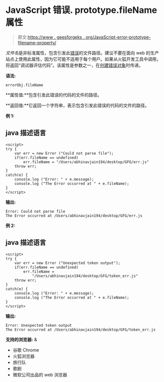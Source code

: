 # JavaScript 错误. prototype.fileName 属性

> 原文:[https://www . geesforgeks . org/JavaScript-error-prototype-filename-property/](https://www.geeksforgeeks.org/javascript-error-prototype-filename-property/)

*文件名*是非标准属性，包含引发此[错误](https://www.geeksforgeeks.org/javascript-errors-throw-and-try-to-catch/)的文件路径。建议不要在面向 web 的生产站点上使用此属性，因为它可能不适用于每个用户。如果从火狐开发工具中调用，将返回“调试器评估代码”。该属性是参数之一，在[创建错误对象](https://www.geeksforgeeks.org/javascript-error-constructor/)时传递。

**语法:**

```
errorObj.fileName
```

**属性值:**包含引发此错误的代码的文件的路径。

**返回值:**它返回一个字符串，表示包含引发此错误的代码的文件的路径。

**例 1:**

## java 描述语言

```
<script>
try {
    var err = new Error ("Could not parse file");
    if(err.fileName == undefined)
        err.fileName = "/Users/abhinavjain194/desktop/GFG/err.js"
    throw err;
}
catch(e) {
    console.log ("Error: " + e.message);
    console.log ("The Error occurred at " + e.fileName);
}
</script>
```

**输出:**

```
Error: Could not parse file
The Error occurred at /Users/abhinavjain194/desktop/GFG/err.js
```

**例 2:**

## java 描述语言

```
<script>
try {
    var err = new Error ("Unexpected token output");
    if(err.fileName == undefined)
        err.fileName = 
            "/Users/abhinavjain194/desktop/GFG/token_err.js"
    throw err;
}
catch(e) {
    console.log ("Error: " + e.message);
    console.log ("The Error occurred at " + e.fileName);
}
</script>
```

**输出:**

```
Error: Unexpected token output
The Error occurred at /Users/abhinavjain194/desktop/GFG/token_err.js
```

**支持的浏览器:** &

*   谷歌 Chrome
*   火狐浏览器
*   旅行队
*   歌剧
*   微软公司出品的 web 浏览器